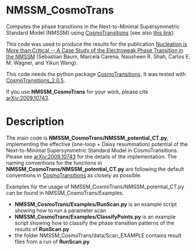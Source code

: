 # NMSSM_CosmoTrans

Computes the phase transitions in the Next-to-Minimal Supersymmetric Standard Model (NMSSM) using [CosmoTransitions](https://github.com/clwainwright/CosmoTransitions) (see also [this link](https://clwainwright.net/CosmoTransitions/)). 

This code was used to produce the results for the publication
[Nucleation is More than Critical -- A Case Study of the Electroweak Phase Transition in the NMSSM](https://arxiv.org/abs/2009.10743)
(Sebastian Baum, Marcela Carena, Nausheen R. Shah, Carlos E. M. Wagner, and Yikun Wang).

This code needs the python package [CosmoTransitions](https://github.com/clwainwright/CosmoTransitions). It was tested with [CosmoTransitions_2.0.5](https://pypi.org/project/cosmoTransitions/2.0.5/#files).

If you use **NMSSM_CosmoTrans** for your work, please cite [arXiv:2009.10743](https://arxiv.org/abs/2009.10743).

# Description

The main code is **NMSSM_CosmoTrans/NMSSM_potential_CT.py**, implementing the effective (one-loop + Daisy resummation) potential of the Next-to-Minimal Supersymmetric Standard Model in CosmoTransitions. 
Please see [arXiv:2009.10743](https://arxiv.org/abs/2009.10743) for the details of the implementation. 
The naming conventions for the functions in **NMSSM_CosmoTrans/NMSSM_potential_CT.py** are following the default conventions in [CosmoTransitions](https://clwainwright.net/CosmoTransitions/) as closely as possible.

Examples for the usage of NMSSM_CosmoTrans/NMSSM_potential_CT.py can be found in NMSSM_CosmoTrans/Examples.
- **NMSSM_CosmoTrans/Examples/RunScan.py** is an example script showing how to run a parameter scan
- **NMSSM_CosmoTrans/Examples/ClassifyPoints.py** is an example script showing how to classify the phase transition patterns of the results of **RunScan.py**
- the folder NMSSM_CosmoTrans/data/Scan_EXAMPLE contains result files from a run of **RunScan.py**




